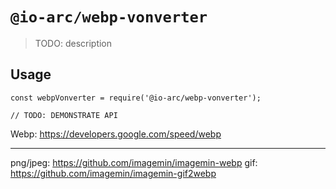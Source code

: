 # `@io-arc/webp-vonverter`

> TODO: description

## Usage

```
const webpVonverter = require('@io-arc/webp-vonverter');

// TODO: DEMONSTRATE API
```

Webp: https://developers.google.com/speed/webp

---

png/jpeg: https://github.com/imagemin/imagemin-webp
gif: https://github.com/imagemin/imagemin-gif2webp

